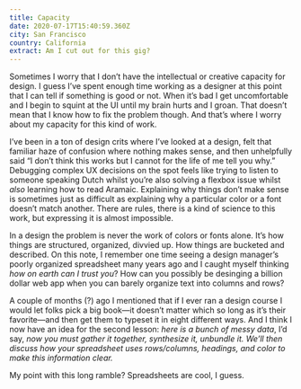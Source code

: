 ```yaml
---
title: Capacity
date: 2020-07-17T15:40:59.360Z
city: San Francisco
country: California
extract: Am I cut out for this gig?
---
```

Sometimes I worry that I don’t have the intellectual or creative capacity for design. I guess I’ve spent enough time working as a designer at this point that I can tell if something is good or not. When it’s bad I get uncomfortable and I begin to squint at the UI until my brain hurts and I groan. That doesn’t mean that I know how to fix the problem though. And that’s where I worry about my capacity for this kind of work.

I’ve been in a ton of design crits where I’ve looked at a design, felt that familiar haze of confusion where nothing makes sense, and then unhelpfully said “I don’t think this works but I cannot for the life of me tell you why.” Debugging complex UX decisions on the spot feels like trying to listen to someone speaking Dutch whilst you’re also solving a flexbox issue whilst _also_ learning how to read Aramaic. Explaining why things don’t make sense is sometimes just as difficult as explaining why a particular color or a font doesn’t match another. There are rules, there is a kind of science to this work, but expressing it is almost impossible. 

In a design the problem is never the work of colors or fonts alone. It’s how things are structured, organized, divvied up. How things are bucketed and described. On this note, I remember one time seeing a design manager’s poorly organized spreadsheet many years ago and I caught myself thinking _how on earth can I trust you_? How can you possibly be desinging a billion dollar web app when you can barely organize text into columns and rows?

A couple of months (?) ago I mentioned that if I ever ran a design course I would let folks pick a big book—it doesn’t matter which so long as it’s their favorite—and then get them to typeset it in eight different ways. And I think I now have an idea for the second lesson: _here is a bunch of messy data_, I’d say, _now you must gather it together, synthesize it, unbundle it. We’ll then discuss how your spreadsheet uses rows/columns, headings, and color to make this information clear._

My point with this long ramble? Spreadsheets are cool, I guess.














